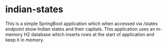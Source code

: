 # indian-states
This is a simple SpringBoot application which when accessed via /states endpoint show Indian states and their capitals. This application uses an in-memory H2 database which inserts rows at the start of application and keep it in memory.
